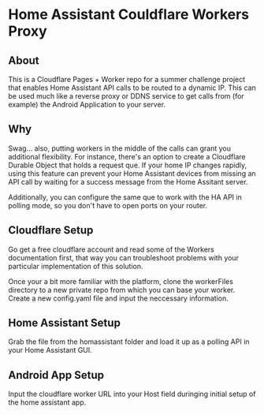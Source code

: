 # Home Assistant Couldflare Workers Proxy

## About

This is a Cloudflare Pages + Worker repo for a summer challenge project that enables Home Assistant API calls to be routed to a dynamic IP. This can be used much like a reverse proxy or DDNS service to get calls from (for example) the Android Application to your server.

## Why

Swag... also, putting workers in the middle of the calls can grant you additional flexibility. For instance, there's an option to create a Cloudflare Durable Object that holds a request que. If your home IP changes rapidly, using this feature can prevent your Home Assistant devices from missing an API call by waiting for a success message from the Home Assitant server.

Additionally, you can configure the same que to work with the HA API in polling mode, so you don't have to open ports on your router.

## Cloudflare Setup

Go get a free cloudflare account and read some of the Workers documentation first, that way you can troubleshoot problems with your particular implementation of this solution.

Once your a bit more familiar with the platform, clone the workerFiles directory to a new private repo from which you can base your worker. Create a new config.yaml file and input the neccessary information.

## Home Assistant Setup

Grab the file from the homassistant folder and load it up as a polling API in your Home Assistant GUI.

## Android App Setup

Input the cloudflare worker URL into your Host field duringing initial setup of the home assistant app.